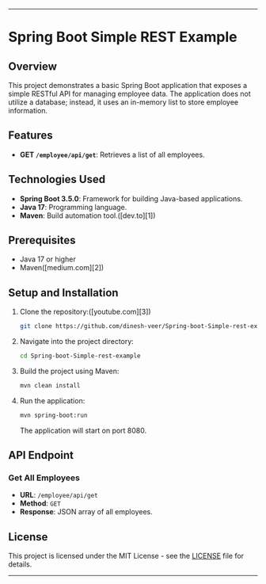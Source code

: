 
---

# Spring Boot Simple REST Example

## Overview

This project demonstrates a basic Spring Boot application that exposes a simple RESTful API for managing employee data. The application does not utilize a database; instead, it uses an in-memory list to store employee information.

## Features

* **GET `/employee/api/get`**: Retrieves a list of all employees.

## Technologies Used

* **Spring Boot 3.5.0**: Framework for building Java-based applications.
* **Java 17**: Programming language.
* **Maven**: Build automation tool.([dev.to][1])

## Prerequisites

* Java 17 or higher
* Maven([medium.com][2])

## Setup and Installation

1. Clone the repository:([youtube.com][3])

   ```bash
   git clone https://github.com/dinesh-veer/Spring-boot-Simple-rest-example.git
   ```

2. Navigate into the project directory:

   ```bash
   cd Spring-boot-Simple-rest-example
   ```

3. Build the project using Maven:

   ```bash
   mvn clean install
   ```

4. Run the application:

   ```bash
   mvn spring-boot:run
   ```

   The application will start on port 8080.

## API Endpoint

### Get All Employees

* **URL**: `/employee/api/get`
* **Method**: `GET`
* **Response**: JSON array of all employees.

## License

This project is licensed under the MIT License - see the [LICENSE](LICENSE) file for details.

---